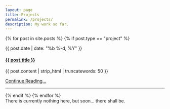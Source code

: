 ```yaml
---
layout: page
title: Projects
permalink: /projects/
description: My work so far.
---
```

{% for post in site.posts %}
{% if post.type == "project" %}
<div class="row">
    <div class="col-lg-8 col-lg-offset-2">
        <p><bd>{{ post.date | date: "%b %-d, %Y" }}</bd></p>
        <h4><a class="post-link" href="{{ post.url | prepend: site.baseurl }}">{{ post.title }}</a></h4>
        <p>{{ post.content | strip_html | truncatewords: 50 }}</p>
        <p><a href="{{ post.url | prepend: site.baseurl }}">Continue Reading...</a></p>
        <hr>
    </div>
</div>
{% endif %}
{% endfor %}

<div class="row">
    <div class="col-lg-8 col-lg-offset-2 centered">
        There is currently nothing here, but soon... there shall be.
    </div>
</div>
